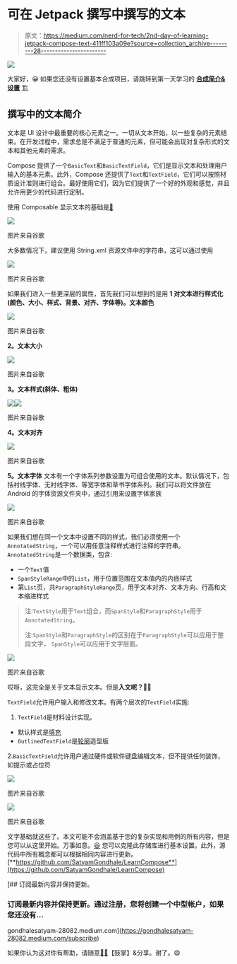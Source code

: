 # 可在 Jetpack 撰写中撰写的文本

> 原文：<https://medium.com/nerd-for-tech/2nd-day-of-learning-jetpack-compose-text-411ff103a09e?source=collection_archive---------28----------------------->

![](img/3a1da3102ef2a8d964098c098479722f.png)

大家好，😀
如果您还没有设置基本合成项目，请跳转到第一天学习的 [**合成简介&设置**](https://gondhalesatyam-28082.medium.com/1st-day-of-learning-jetpack-compose-db3865bc5ca4) [🏗️](https://emojipedia.org/building-construction/)

## 撰写中的文本简介

文本是 UI 设计中最重要的核心元素之一。一切从文本开始，以一些复杂的元素结束。在开发过程中，需求总是不满足于普通的元素，但可能会出现对复杂形式的文本和其他元素的需求。

Compose 提供了一个`BasicText`和`BasicTextField`，它们是显示文本和处理用户输入的基本元素。此外，Compose 还提供了`Text`和`TextField`，它们可以按照材质设计准则进行组合。最好使用它们，因为它们提供了一个好的外观和感觉，并且允许用更少的代码进行定制。

使用 Composable 显示文本的基础是[🙂](https://emojipedia.org/slightly-smiling-face/)

![](img/a851fb44626034ce9195680fc5e4e13f.png)

图片来自谷歌

大多数情况下，建议使用 String.xml 资源文件中的字符串，这可以通过使用

![](img/767490d478979b83485d8ae421383c91.png)

图片来自谷歌

如果我们进入一些更深层的属性，首先我们可以想到的是用
**1 对文本进行样式化(颜色、大小、样式、背景、对齐、字体等)。文本颜色**

![](img/bbd546106b161bcd05d55ef6171d1bce.png)

图片来自谷歌

**2。文本大小**

![](img/e0a7823bbed58072a99343b026c971d9.png)

图片来自谷歌

**3。文本样式(斜体、粗体)**

![](img/db8de35b67c58ea256041cdbec11ccd2.png)![](img/40327b19de15847768493b21c1fb7408.png)

图片来自谷歌

**4。文本对齐**

![](img/3e422dfb2aa2f6ea20a9ac7afcbf5117.png)

图片来自谷歌

**5。文本字体** 文本有一个字体系列参数设置为可组合使用的文本。默认情况下，包括衬线字体、无衬线字体、等宽字体和草书字体系列。我们可以将文件放在 Android 的字体资源文件夹中，通过引用来设置字体家族

![](img/f9d3c4be7298220620832ca1e03e8df7.png)

图片来自谷歌

如果我们想在同一个文本中设置不同的样式，我们必须使用一个`AnnotatedString`，一个可以用任意注释样式进行注释的字符串。
`AnnotatedString`是一个数据类，包含:

*   一个`Text`值
*   `SpanStyleRange`中的`List`，用于位置范围在文本值内的内嵌样式
*   第`List`页，共`ParagraphStyleRange`页，用于文本对齐、文本方向、行高和文本缩进样式

> 注:`TextStyle`用于`Text`组合，而`SpanStyle`和`ParagraphStyle`用于`AnnotatedString`。
> 
> 注:`SpanStyle`和`ParagraphStyle`的区别在于`ParagraphStyle`可以应用于整段文字，
> `SpanStyle`可以应用于文字层面。

![](img/b0755b5cfa6f30a677e7c4b631758bd2.png)

图片来自谷歌

哎呀，这完全是关于文本显示文本。但是**入文呢？**🤔🤔

`TextField`允许用户输入和修改文本。有两个层次的`TextField`实施:

1.  `TextField`是材料设计实现。

*   默认样式是[填充](https://material.io/components/text-fields#filled-text-field)
*   `OutlinedTextField`是[轮廓](https://material.io/components/text-fields#outlined-text-field)造型版

2.`BasicTextField`允许用户通过硬件或软件键盘编辑文本，但不提供任何装饰，如提示或占位符

![](img/6105a741aa2eaacfce2f4c21ee6b03ba.png)

图片来自谷歌

![](img/b65d8f4306f4f783eb5176352c691b32.png)

图片来自谷歌

文字基础就这些了。本文可能不会涵盖基于您的复杂实现和用例的所有内容，但是您可以从这里开始。万事如意。[😃](https://emojipedia.org/grinning-face-with-big-eyes/)
您可以克隆此存储库进行基本设置。此外，源代码中所有概念都可以根据相同内容进行更新。
[**https://github.com/SatyamGondhale/LearnCompose**](https://github.com/SatyamGondhale/LearnCompose)

[](https://gondhalesatyam-28082.medium.com/subscribe) [## 订阅最新内容并保持更新。

### 订阅最新内容并保持更新。通过注册，您将创建一个中型帐户，如果您还没有…

gondhalesatyam-28082.medium.com](https://gondhalesatyam-28082.medium.com/subscribe) 

如果你认为这对你有帮助，请随意[👏🏻](https://emojipedia.org/clapping-hands-light-skin-tone/)【鼓掌】&分享。谢了。😄